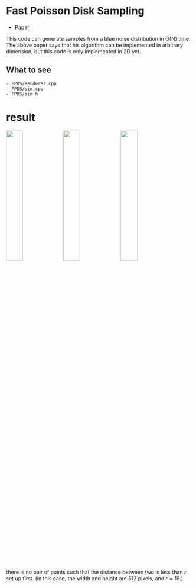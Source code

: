 # Fast Poisson Disk Sampling

* [Paper](https://www.cs.ubc.ca/~rbridson/docs/bridson-siggraph07-poissondisk.pdf)

This code can generate samples from a blue noise distribution in O(N) time.
The above paper says that his algorithm can be implemented in arbitrary dimension,
but this code is only implemented in 2D yet.  

## What to see
    - FPDS/Renderer.cpp
    - FPDS/sim.cpp
    - FPDS/sim.h

# result

<img src = "https://user-images.githubusercontent.com/108937571/225290702-fc9306fc-05b4-4486-8481-a9d57c2564d9.png" width = "30%" height = "30%">

<img src = "https://user-images.githubusercontent.com/108937571/225290705-ec369eab-4e34-45ad-a358-a2be2da76d4d.png" width = "30%" height = "30%">

<img src = "https://user-images.githubusercontent.com/108937571/225290710-0af7c3c5-9fc8-48b1-9e07-4bfbf4aa6d24.png" width = "30%" height = "30%">  
  
there is no pair of points such that the distance between two is less than $r$ set up first. 
(in this case, the width and height are $512$ pixels, and $r = 16$.)




